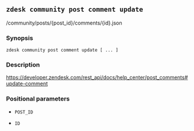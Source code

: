 ## `zdesk community post comment update`

/community/posts/{post_id}/comments/{id}.json

### Synopsis

    zdesk community post comment update [ ... ]

### Description

https://developer.zendesk.com/rest_api/docs/help_center/post_comments#update-comment

### Positional parameters

* `POST_ID`

* `ID`

